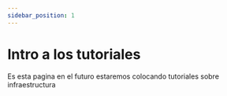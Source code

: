 ```yaml
---
sidebar_position: 1
---
```


# Intro a los tutoriales

Es esta pagina en el futuro estaremos colocando tutoriales sobre infraestructura